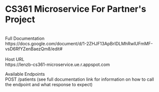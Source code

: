# CS361 Microservice For Partner's Project
<br>
Full Documentation <br>
https://docs.google.com/document/d/1-2ZHJF13ApBrIDLMhRwlUFmMF-vsD6RfYZenBaezQm8/edit#
<br><br>
Host URL<br>
https://lenzb-cs361-microservice.ue.r.appspot.com

Available Endpoints<br>
POST /patients (see full documentation link for information on how to call the endpoint and what response to expect)
